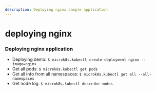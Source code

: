 ```yaml
---
description: Deploying nginx sample application
---
```


# deploying nginx

### Deploying nginx application

* Deploying demo: `$ microk8s.kubectl create deployment nginx --image=nginx`
* Get all pods: `$ microk8s.kubectl get pods`
* Get all info from all namespaces: `$ microk8s.kubectl get all --all-namespaces`
* Get node log: `$ microk8s.kubectl describe nodes`

